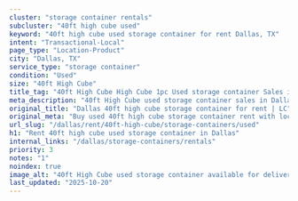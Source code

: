 ```yaml
---
cluster: "storage container rentals"
subcluster: "40ft high cube used"
keyword: "40ft high cube used storage container for rent Dallas, TX"
intent: "Transactional-Local"
page_type: "Location-Product"
city: "Dallas, TX"
service_type: "storage container"
condition: "Used"
size: "40ft High Cube"
title_tag: "40ft High Cube High Cube 1pc Used storage container Sales in Dallas | LC Container"
meta_description: "40ft High Cube used storage container sales in Dallas. High cube containers with extra height. Fast delivery, competitive pricing. Serving storage containers area. Quote ID: U4G. Call (214) 524-4168 for your free quote today."
original_title: "Dallas 40ft high cube storage container for rent | LC"
original_meta: "Buy used 40ft high cube storage container rent with local delivery in Dallas, TX. LC Container — local Since 2003. Request a fast quote today."
url_slug: "/dallas/rent/40ft-high-cube/storage-containers/used"
h1: "Rent 40ft high cube used storage container in Dallas"
internal_links: "/dallas/storage-containers/rentals"
priority: 3
notes: "1"
noindex: true
image_alt: "40ft High Cube used storage container available for delivery in Dallas"
last_updated: "2025-10-20"
---
```


<!-- TODO: Add unique city/inventory copy, images, and internal links here. -->
